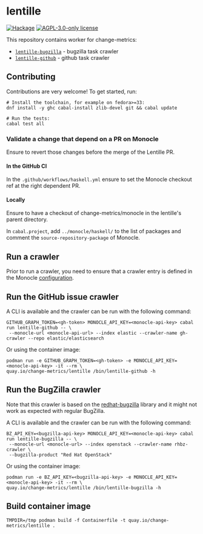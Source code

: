 # lentille

[![Hackage](https://img.shields.io/hackage/v/lentille.svg?logo=haskell)](https://hackage.haskell.org/package/lentille)
[![AGPL-3.0-only license](https://img.shields.io/badge/license-AGPL--3.0--only-blue.svg)](LICENSE)

This repository contains worker for change-metrics:

- [`lentille-bugzilla`](./lentille-bugzilla) - bugzilla task crawler
- [`lentille-github`](./lentille-bugzilla) - github task crawler

## Contributing

Contributions are very welcome!
To get started, run:

```ShellSession
# Install the toolchain, for example on fedora>=33:
dnf install -y ghc cabal-install zlib-devel git && cabal update

# Run the tests:
cabal test all
```

### Validate a change that depend on a PR on Monocle

Ensure to revert those changes before the merge of the Lentille PR.

#### In the GitHub CI

In the `.github/workflows/haskell.yml` ensure to set the Monocle checkout ref at the
right dependent PR.

#### Locally

Ensure to have a checkout of change-metrics/monocle in the lentille's parent directory.

In `cabal.project`, add `../monocle/haskell/` to the list of packages and comment
the `source-repository-package` of Monocle.

## Run a crawler

Prior to run a crawler, you need to ensure that a crawler entry is defined in the Monocle
[configuration](https://github.com/change-metrics/monocle#connect-a-tasks-tracker-crawler).

## Run the GitHub issue crawler

A CLI is available and the crawler can be run with the following command:

```ShellSession
GITHUB_GRAPH_TOKEN=<gh-token> MONOCLE_API_KEY=<monocle-api-key> cabal run lentille-github -- \
 --monocle-url <monocle-api-url> --index elastic --crawler-name gh-crawler --repo elastic/elasticsearch
```

Or using the container image:

```ShellSession
podman run -e GITHUB_GRAPH_TOKEN=<gh-token> -e MONOCLE_API_KEY=<monocle-api-key> -it --rm \
quay.io/change-metrics/lentille /bin/lentille-github -h
```

## Run the BugZilla crawler

Note that this crawler is based on the [redhat-bugzilla](https://hackage.haskell.org/package/bugzilla-redhat)
library and it might not work as expected with regular BugZilla.

A CLI is available and the crawler can be run with the following command:

```ShellSession
BZ_API_KEY=<bugzilla-api-key> MONOCLE_API_KEY=<monocle-api-key> cabal run lentille-bugzilla -- \
 --monocle-url <monocle-url> --index openstack --crawler-name rhbz-crawler \
 --bugzilla-product "Red Hat OpenStack"
```

Or using the container image:

```ShellSession
podman run -e BZ_API_KEY=<bugzilla-api-key> -e MONOCLE_API_KEY=<monocle-api-key> -it --rm \
quay.io/change-metrics/lentille /bin/lentille-bugzilla -h
```

## Build container image

```ShellSession
TMPDIR=/tmp podman build -f Containerfile -t quay.io/change-metrics/lentille .
```
